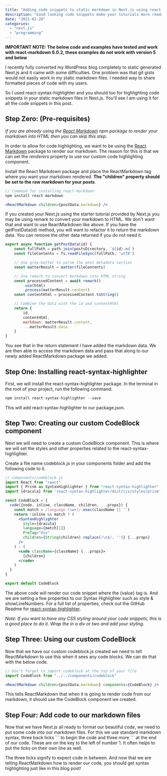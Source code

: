 ```yaml
---
title: "Adding code snippets to static markdown in Next.js using react-syntax-highlighter"
description: "Good looking code snippets make your tutorials more readable and easier for others to follow. Here we look at using react-syntax-highlighter to provide beautiful code highlighting in our static Next.js sites"
date: "2021-02-20"
categories: 
  - "next.js"
  - "programming"
---
```


**IMPORTANT NOTE: The below code and examples have tested and work with react-markdown 6.0.2, these examples do not work with version 5 and below**

I recently fully converted my WordPress blog completely to static generated Next.js and it came with some difficulties. One problem was that git gists would not easily work in my static markdown files. I needed way to share formatted pieces of code with my users. 

So I used react-syntax-highlighter and you should too for highlighting code snippets in your static markdown files in Next.js. You'll see I am using it for all the code snippets in this post. 

## Step Zero: (Pre-requisites)

*If you are already using the [React Markdown](https://github.com/remarkjs/react-markdown)* *npm package to render your markdown into HTML then you can skip this step.* 

In order to allow for code highlighting, we want to be using the [React Markdown](https://github.com/remarkjs/react-markdown) package to render our markdown. The reason for this is that we can set the *renderers* property to use our custom code highlighting component. 

Install the React Markdown package and place the ReactMarkdown tag where you want your markdown rendered. **The "children" property should be set to the raw markdown for your posts**.

```jsx
// Command for installing react-markdown
npm install react-markdown 
```

```jsx
<ReactMarkdown children={postData.markdown} />
```

If you created your Next.js using the starter tutorial provided by Next.js you may be using remark to convert your markdown to HTML. We don't want that and want to use ReactMarkdown like above. If you have the getPostData(id) method, you will want to refactor it to return the markdown data. You can remove the other data returned if you do not need it.

```jsx
export async function getPostData(id) {
    const fullPath = path.join(postsDirectory, `${id}.md`)
    const fileContents = fs.readFileSync(fullPath, 'utf8')

    // Use gray-matter to parse the post metadata section
    const matterResult = matter(fileContents)

    // Use remark to convert markdown into HTML string
    const processedContent = await remark()
        .use(html)
        .process(matterResult.content)
    const contentHtml = processedContent.toString()

    // Combine the data with the id and contentHtml
    return {
        id,
        contentHtml,
        markdown: matterResult.content,
        ...matterResult.data
    }
}
```

You see that in the return statement I have added the markdown data. We are then able to access the markdown data and pass that along to our newly added ReactMarkdown package we added. 

## Step One: Installing react-syntax-highlighter

First, we will install the react-syntax-highlighter package. In the terminal in the root of your project, run the following command:

```jsx
npm install react-syntax-highlighter --save
```

This will add react-syntax-highlighter to our package.json. 

## Step Two: Creating our custom CodeBlock component

Next we will need to create a custom CodeBlock component. This is where we will set the styles and other properties related to the react-syntax-highlighter. 

Create a file name codeblock.js in your components folder and add the following code to it.

```jsx
// components/codeblock.js
import React from "react"
import { Prism as SyntaxHighlighter } from "react-syntax-highlighter"
import {dracula} from 'react-syntax-highlighter/dist/cjs/styles/prism';

const CodeBlock = {
  code({node, inline, className, children, ...props}) {
    const match = /language-(\w+)/.exec(className || '')
    return !inline && match ? (
      <SyntaxHighlighter 
        style={dracula} 
        language={match[1]} 
        PreTag="div" 
        children={String(children).replace(/\n$/, '')} {...props} 
      />
    ) : (
      <code className={className} {...props}>
        {children}
      </code>
    )
  }
}

export default CodeBlock
```

The above code will render our code snippet where the {value} tag is. And we are setting a few properties to our Syntax Highlighter such as style & showLineNumbers. For a full list of properties, check out the GitHub Readme for [react-syntax-highlighter](https://github.com/react-syntax-highlighter/react-syntax-highlighter). 

*Note: If you want to have any CSS styling around your code snippets, this is a good place to do it. Wrap the <SyntaxHighlighter> in a div or two and add your styling.* 

## Step Three: Using our custom CodeBlock

Now that we have our custom codeblock.js created we need to tell ReactMarkdown to use this when it sees any code blocks. We can do that with the below code.

```jsx
// Don't forget to import codeblock at the top of your file
import CodeBlock from "../../components/codeblock"

<ReactMarkdown children={postData.markdown} components={CodeBlock} />
```

This tells ReactMarkdown that when it is going to render code from our markdown, it should use the CodeBlock component we created. 

## Step Four: Add code to our markdown files

Now that we have Next.js all ready to format our beautiful code, we need to put some code into our markdown files. For this we use standard markdown syntax, three back ticks \`\`\` to begin the code and three more \`\`\` at the end of our code. These are on the key to the left of number 1. It often helps to put the ticks on their own line as well.

The three ticks signify to expect code in between. And now that we are telling ReactMarkdown how to render our code, you should get syntax highlighting just like in this blog post!